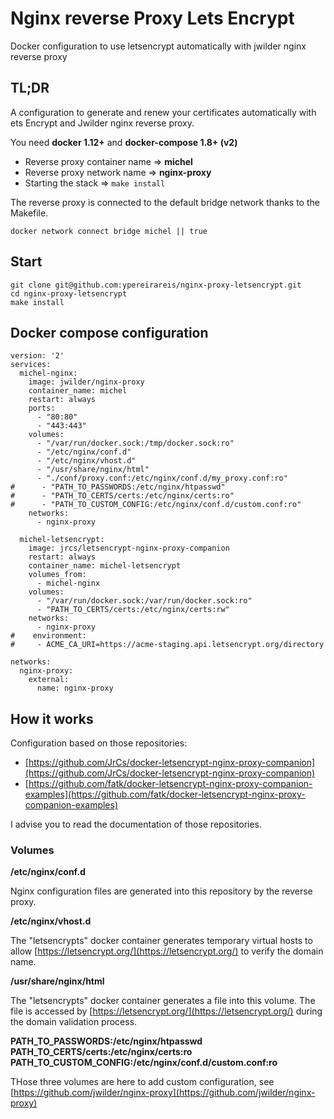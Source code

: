 # Nginx reverse Proxy Lets Encrypt

Docker configuration to use letsencrypt automatically with jwilder nginx reverse proxy

## TL;DR

A configuration to generate and renew your certificates automatically with ets Encrypt and Jwilder nginx reverse proxy.

You need **docker 1.12+** and **docker-compose 1.8+ (v2)**

* Reverse proxy container name => **michel**
* Reverse proxy network name => **nginx-proxy**
* Starting the stack => `make install`

The reverse proxy is connected to the default bridge network thanks to the Makefile.

```
docker network connect bridge michel || true
```

## Start 

```
git clone git@github.com:ypereirareis/nginx-proxy-letsencrypt.git
cd nginx-proxy-letsencrypt
make install
```

## Docker compose configuration

```
version: '2'
services:
  michel-nginx:
    image: jwilder/nginx-proxy
    container_name: michel
    restart: always
    ports:
      - "80:80"
      - "443:443"
    volumes:
      - "/var/run/docker.sock:/tmp/docker.sock:ro"
      - "/etc/nginx/conf.d"
      - "/etc/nginx/vhost.d"
      - "/usr/share/nginx/html"
      - "./conf/proxy.conf:/etc/nginx/conf.d/my_proxy.conf:ro"
#      - "PATH_TO_PASSWORDS:/etc/nginx/htpasswd"
#      - "PATH_TO_CERTS/certs:/etc/nginx/certs:ro"
#      - "PATH_TO_CUSTOM_CONFIG:/etc/nginx/conf.d/custom.conf:ro"
    networks:
      - nginx-proxy

  michel-letsencrypt:
    image: jrcs/letsencrypt-nginx-proxy-companion
    restart: always
    container_name: michel-letsencrypt
    volumes_from:
      - michel-nginx
    volumes:
      - "/var/run/docker.sock:/var/run/docker.sock:ro"
      - "PATH_TO_CERTS/certs:/etc/nginx/certs:rw"
    networks:
      - nginx-proxy
#    environment:
#     - ACME_CA_URI=https://acme-staging.api.letsencrypt.org/directory

networks:
  nginx-proxy:
    external:
      name: nginx-proxy

```

## How it works

Configuration based on those repositories:

* [https://github.com/JrCs/docker-letsencrypt-nginx-proxy-companion](https://github.com/JrCs/docker-letsencrypt-nginx-proxy-companion)
* [https://github.com/fatk/docker-letsencrypt-nginx-proxy-companion-examples](https://github.com/fatk/docker-letsencrypt-nginx-proxy-companion-examples)

I advise you to read the documentation of those repositories.

### Volumes

**/etc/nginx/conf.d**

Nginx configuration files are generated into this repository by the reverse proxy.

**/etc/nginx/vhost.d**

The "letsencrypts" docker container generates temporary virtual hosts to allow [https://letsencrypt.org/](https://letsencrypt.org/) to verify the domain name.

**/usr/share/nginx/html**

The "letsencrypts" docker container generates a file into this volume.
The file is accessed by [https://letsencrypt.org/](https://letsencrypt.org/) during the domain validation process.


**PATH_TO_PASSWORDS:/etc/nginx/htpasswd**
**PATH_TO_CERTS/certs:/etc/nginx/certs:ro**
**PATH_TO_CUSTOM_CONFIG:/etc/nginx/conf.d/custom.conf:ro**

THose three volumes are here to add custom configuration, see [https://github.com/jwilder/nginx-proxy](https://github.com/jwilder/nginx-proxy)